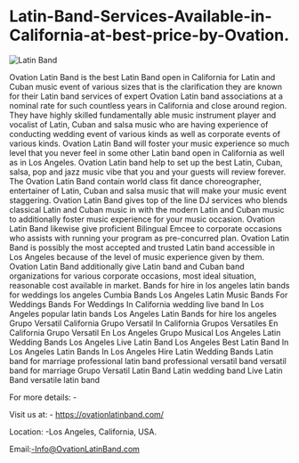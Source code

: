 # Latin-Band-Services-Available-in-California-at-best-price-by-Ovation.
![Latin Band](https://user-images.githubusercontent.com/91527248/154793240-1c1a38cd-8b2a-460c-9d6c-dd9f9d309c57.jpg)


Ovation Latin Band is the best Latin Band open in California for Latin and Cuban music event of various sizes that is the clarification they are known for their Latin band services of expert Ovation Latin band associations at a nominal rate for such countless years in California and close around region. They have highly skilled fundamentally able music instrument player and vocalist of Latin, Cuban and salsa music who are having experience of conducting wedding event of various kinds as well as corporate events of various kinds.
Ovation Latin Band will foster your music experience so much level that you never feel in some other Latin band open in California as well as in Los Angeles. Ovation Latin band help to set up the best Latin, Cuban, salsa, pop and jazz music vibe that you and your guests will review forever.
The Ovation Latin Band contain world class fit dance choreographer, entertainer of Latin, Cuban and salsa music that will make your music event staggering. Ovation Latin Band gives top of the line DJ services who blends classical Latin and Cuban music in with the modern Latin and Cuban music to additionally foster music experience for your music occasion. Ovation Latin Band likewise give proficient Bilingual Emcee to corporate occasions who assists with running your program as pre-concurred plan.
Ovation Latin Band is possibly the most accepted and trusted Latin band accessible in Los Angeles because of the level of music experience given by them. Ovation Latin Band additionally give Latin band and Cuban band organizations for various corporate occasions, most ideal situation, reasonable cost available in market.
Bands for hire in los angeles
latin bands for weddings los angeles
Cumbia Bands Los Angeles
Latin Music Bands For Weddings
Bands For Weddings In California
wedding live band In Los Angeles
popular latin bands Los Angeles
Latin Bands for hire los angeles
Grupo Versatil California
Grupo Versatil In California
Grupos Versatiles En California
Grupo Versatil En Los Angeles
Grupo Musical Los Angeles
Latin Wedding Bands Los Angeles
Live Latin Band Los Angeles
Best Latin Band In Los Angeles
Latin Bands In Los Angeles
Hire Latin Wedding Bands
Latin band for marriage
professional latin band
professional versatil band
versatil band for marriage
Grupo Versatil
Latin Band
Latin wedding band
Live Latin Band
versatile latin band

For more details: -

Visit us at: - https://ovationlatinband.com/

Location: -Los Angeles, California, USA.

Email:-Info@OvationLatinBand.com

